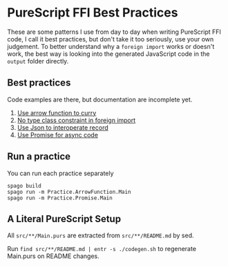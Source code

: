 # PureScript FFI Best Practices

These are some patterns I use from day to day when writing PureScript FFI code, I call it best practices, but don't take it too seriously, use your own judgement. To better understand why a `foreign import` works or doesn't work, the best way is looking into the generated JavaScript code in the `output` folder directly.

## Best practices

Code examples are there, but documentation are incomplete yet.

1. [Use arrow function to curry](src/Practice/ArrowFunction)
2. [No type class constraint in foreign import](src/Practice/NoTypeClass)
3. [Use Json to interoperate record](src/Practice/Json)
4. [Use Promise for async code](src/Practice/Promise)

## Run a practice

You can run each practice separately

```
spago build
spago run -m Practice.ArrowFunction.Main
spago run -m Practice.Promise.Main
```

## A Literal PureScript Setup

All `src/**/Main.purs` are extracted from `src/**/README.md` by sed.

Run `find src/**/README.md | entr -s ./codegen.sh` to regenerate Main.purs on README changes.
